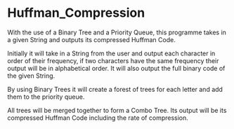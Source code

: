 # Huffman_Compression

With the use of a Binary Tree and a Priority Queue, this programme takes in a given String and outputs its compressed Huffman Code.

Initially it will take in a String from the user and output each character in order of their frequency, if two characters have the same frequency their output will be in alphabetical order. It will also output the full binary code of the given String.

By using Binary Trees it will create a forest of trees for each letter and add them to the priority queue.

All trees will be merged together to form a Combo Tree. Its output will be its compressed Huffman Code including the rate of compression.

